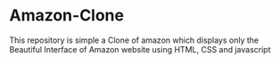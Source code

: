 # Amazon-Clone
This repository is simple a Clone of amazon which displays only the Beautiful Interface of Amazon website using HTML, CSS and javascript
